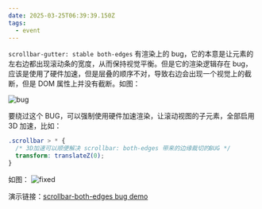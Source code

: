 ```yaml
---
date: 2025-03-25T06:39:39.150Z
tags:
  - event
---
```


`scrollbar-gutter: stable both-edges` 有渲染上的 bug，它的本意是让元素的左右边都出现滚动条的宽度，从而保持视觉平衡。但是它的渲染逻辑存在 bug，应该是使用了硬件加速，但是层叠的顺序不对，导致右边会出现一个视觉上的截断，但是 DOM 属性上并没有截断。如图：

![bug](/assets/event-00011/bug.avif)

要绕过这个 BUG，可以强制使用硬件加速渲染，让滚动视图的子元素，全部启用 3D 加速，比如：

```css
.scrollbar > * {
  /* 3D加速可以顺便解决 scrollbar: both-edges 带来的边缘裁切的BUG */
  transform: translateZ(0);
}
```

如图：
![fixed](/assets/event-00011/fixed.avif)

演示链接：[scrollbar-both-edges bug demo](https://appn.dwewb.com/examples/kitchen-sink/scrollbar-both-edges/)
